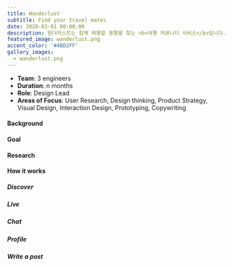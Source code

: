 ```yaml
---
title: Wanderlust
subtitle: Find your travel mates
date: 2020-03-01 00:00:00
description: 원더러스트는 함께 여행할 동행을 찾는 <b>여행 커뮤니티 서비스</b>입니다. 서로에게 즐거운 여행을 위해 여행 스타일이 잘 맞으면서 동시에 믿을만한 동행을 찾을 수 있도록 도와줍니다.
featured_image: wanderlust.png
accent_color: '#4BD2FF'
gallery_images:
  - wanderlust.png
---
```

* **Team**: 3 engineers
* **Duration**: n months
* **Role**: Design Lead
* **Areas of Focus**: User Research, Design thinking, Product Strategy, Visual Design, Interaction Design, Prototyping, Copywriting

#### Background

#### Goal

#### Research

#### How it works
##### Discover
##### Live
##### Chat
##### Profile
##### Write a post